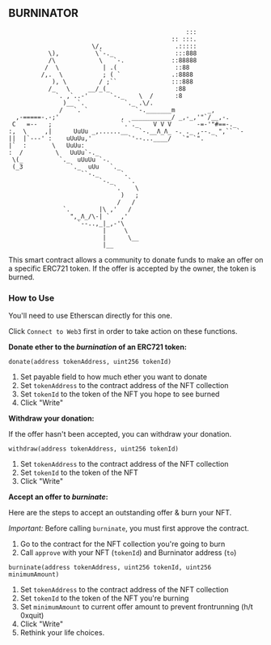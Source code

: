 ## BURNINATOR

```
                                                 :::
                                             :: :::.
                       \/,                    .:::::
           \),          \`-._                 :::888
           /\            \   `-.             ::88888
          /  \            | .(                ::88
         /,.  \           ; ( `              .:8888
            ), \         / ;``               :::888
           /_   \     __/_(_                  :88
             `. ,`..-'      `-._    \  /      :8
               )__ `.           `._ .\/.
              /   `. `             `-._______m         _,
  ,-=====-.-;'                 ,  ___________/ _,-_,'"`/__,-.
 C   =--   ;                   `.`._    V V V       -=-'"#==-._
:,  \     ,|      UuUu _,......__   `-.__Ʌ_Ʌ_ -. ._ ,--._ ",`` `-
||  |`---' :    uUuUu,'          `'--...____/   `" `".   `
|`  :       \   UuUu:
:  /         \   UuUu`-._
 \(_          `._  uUuUu `-.
 (_3             `._  uUu   `._
                    ``-._      `.
                         `-._    `.
                             `.    \
                               )   ;
                              /   /
               `.        |\ ,'   /
                 ",_Ʌ_/\-| `   ,'
                   `--..,_|_,-'\
                          |     \
                          |      \__
                          |__
```

This smart contract allows a community to donate funds to make an offer on a specific ERC721 token. If the offer is accepted by the owner, the token is burned.

### How to Use

You'll need to use Etherscan directly for this one.

Click `Connect to Web3` first in order to take action on these functions.

**Donate ether to the _burnination_ of an ERC721 token:**

`donate(address tokenAddress, uint256 tokenId)`

1. Set payable field to how much ether you want to donate
2. Set `tokenAddress` to the contract address of the NFT collection
3. Set `tokenId` to the token of the NFT you hope to see burned
4. Click "Write"

**Withdraw your donation:**

If the offer hasn't been accepted, you can withdraw your donation.

`withdraw(address tokenAddress, uint256 tokenId)`

1. Set `tokenAddress` to the contract address of the NFT collection
2. Set `tokenId` to the token of the NFT
3. Click "Write"

**Accept an offer to _burninate_:**

Here are the steps to accept an outstanding offer & burn your NFT.

_Important:_ Before calling `burninate`, you must first approve the contract.

1. Go to the contract for the NFT collection you're going to burn
2. Call `approve` with your NFT (`tokenId`) and Burninator address (`to`)

`burninate(address tokenAddress, uint256 tokenId, uint256 minimumAmount)`

1. Set `tokenAddress` to the contract address of the NFT collection
2. Set `tokenId` to the token of the NFT you're burning
3. Set `minimumAmount` to current offer amount to prevent frontrunning (h/t 0xquit)
4. Click "Write"
5. Rethink your life choices.
